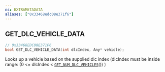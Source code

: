 ```yaml
---
ns: EXTRAMETADATA
aliases: ["0x33468edc08e371f6"]
---
```

## GET_DLC_VEHICLE_DATA

```c
// 0x33468EDC08E371F6
bool GET_DLC_VEHICLE_DATA(int dlcIndex, Any* vehicle);
```

Looks up a vehicle based on the supplied dlc index (dlcIndex must be inside range: (0 <= dlcIndex < [`GET_NUM_DLC_VEHICLES`](#_0xA7A866D21CD2329B)()) )

